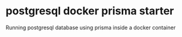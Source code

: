 # postgresql docker prisma starter
Running postgresql database using prisma inside a docker container
